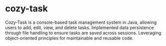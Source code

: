 # cozy-task
Cozy-Task is a console-based task management system in Java, allowing users to add, edit, view, and delete tasks. Implemented data persistence through file handling to ensure tasks are saved across sessions.
Leveraging object-oriented principles for maintainable and reusable code.
